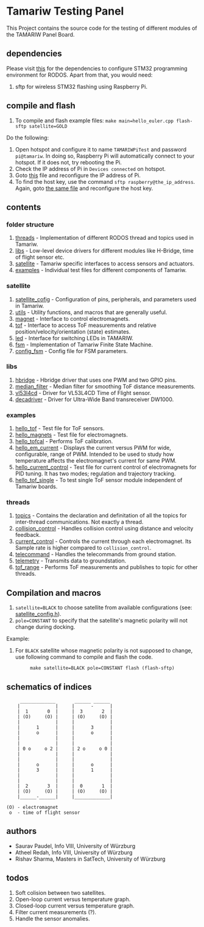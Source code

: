 # Tamariw Testing Panel

This Project contains the source code for the testing of different modules of the TAMARIW Panel Board.

## dependencies

Please visit [this](https://www.github.com/risherlock/floatsat) for the dependencies to configure STM32 programming environment for RODOS. Apart from that, you would need:

1. sftp for wireless STM32 flashing using Raspberry Pi.

## compile and flash

1. To compile and flash example files: ```make main=hello_euler.cpp flash-sftp satellite=GOLD```

Do the following:

1. Open hotspot and configure it to name ```TAMARIWPiTest``` and password ```pi@tamariw```. In doing so, Raspberry Pi will automatically connect to your hotspot. If it does not, try rebooting the Pi.
2. Check the IP address of Pi in ```Devices connected``` on hotspot.
3. Goto [this](sftp-script.txt) file and reconfigure the IP address of Pi.
4. To find the host key, use the command ```sftp raspberry@the_ip_address```. Again, goto [the same file](sftp-script.txt) and reconfigure the host key.

## contents

### folder structure

1. [threads](threads) - Implementation of different RODOS thread and topics used in Tamariw.
2. [libs](libs) - Low-level device drivers for different modules like H-Bridge, time of flight sensor etc.
3. [satellite](satellite) - Tamariw specific interfaces to access sensors and actuators.
4. [examples](examples) - Individual test files for different components of Tamariw.

### satellite

1. [satellite_cofig](satellite/satellite_config.h) - Configuration of pins, peripherals, and parameters used in Tamariw.
2. [utils](satellite/utils.h) - Utility functions, and macros that are generally useful.
3. [magnet](satellite/magnet.h) - Interface to control electromagnets.
4. [tof](satellite/tof.h) - Interface to access ToF measurements and relative position/velocity/orientation (state) estimates.
5. [led](satellite/led.h) - Interface for switching LEDs in TAMARIW.
6. [fsm](satellite/fsm.h) - Implementation of Tamariw Finite State Machine.
7. [config_fsm](satellite/config_fsm.h) - Config file for FSM parameters.

### libs

1. [hbridge](libs/hbridge/hbridge.h) - Hbridge driver that uses one PWM and two GPIO pins.
2. [median_filter](libs/VL53L4CD/MedianFilter.h) - Median filter for smoothing ToF distance measurements.
3. [vl53l4cd](libs/VL53L4CD/) - Driver for VL53L4CD Time of Flight sensor.
4. [decadriver](libs/decadriver/) - Driver for Ultra-Wide Band transreceiver DW1000.

### examples

1. [hello_tof](examples/hello_tof.cpp) - Test file for ToF sensors.
2. [hello_magnets](examples/hello_tof.cpp) - Test file for electromagnets.
3. [hello_tofcal](examples/hello_tofcal.cpp) - Performs ToF calibration.
4. [hello_em_current](examples/hello_tofcal.cpp) - Displays the current versus PWM for wide, configurable, range of PWM. Intended to be used to study how temperature affects the electromagnet's current for same PWM.
5. [hello_current_control](examples/hello_tofcal.cpp) - Test file for current control of electromagnets for PID tuning. It has two modes; regulation and trajectory tracking.
6. [hello_tof_single](examples/hello_tof.cpp) - To test single ToF sensor module independent of Tamariw boards.


### threads

1. [topics](threads/topics.cpp) - Contains the declaration and definitation of all the topics for inter-thread communications. Not exactly a thread.
2. [collision_control](threads/collision_control.cpp) - Handles collision control using distance and velocity feedback.
3. [current_control](threads/current_control.cpp) - Controls the current through each electromagnet. Its Sample rate is higher compared to <code>collision_control</code>.
4. [telecommand](threads/telecommand.cpp) - Handles the telecommands from ground station.
5. [telemetry](threads/telemetry.cpp) - Transmits data to groundstation.
6. [tof_range](threads/tof_range.cpp) - Performs ToF measurements and publishes to topic for other threads.

## Compilation and macros

1. <code>satellite=BLACK</code> to choose satellite from available configurations (see: [satellite_config.h](satellite/satellite_config.h)).
2. <code>pole=CONSTANT</code> to specify that the satellite's magnetic polarity will not change during docking.

Example:

1. For <code>BLACK</code> satellite whose magnetic polarity is not supposed to change, use following command to compile and flash the code.
<center>
  <code>make satellite=BLACK pole=CONSTANT flash (flash-sftp)</code>
</center>

## schematics of indices

```
     _____________       ______ ______
    |             |     |      -      |
    |  1       0  |     |  3       2  |
    | (O)     (O) |     | (O)     (O) |
    |             |     |             |
    |      1      |     |      3      |
    |      o      |     |      o      |
    |             |     |             |
    |             |     |             |
    | 0 o     o 2 |     | 2 o     o 0 |
    |             |     |             |
    |             |     |             |
    |      o      |     |      o      |
    |      3      |     |      1      |
    |             |     |             |
    |             |     |             |
    |  2       3  |     |  0       1  |
    | (O)     (O) |     | (O)     (O) |
    |______-______|     |_____________|

(O) - electromagnet
 o  - time of flight sensor
```

## authors

- Saurav Paudel, Info VIII, University of Würzburg
- Atheel Redah, Info VIII, University of Würzburg
- Rishav Sharma, Masters in SatTech, University of Würzburg

## todos

1. Soft colision between two satellites.
2. Open-loop current versus temperature graph.
3. Closed-loop current versus temperature graph.
4. Filter current measurements (?).
5. Handle the sensor anomalies.
